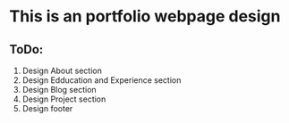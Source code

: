 # This is an portfolio webpage design

## ToDo:
1) Design About section
2) Design Edducation and Experience section
3) Design Blog section
4) Design Project section
5) Design footer
